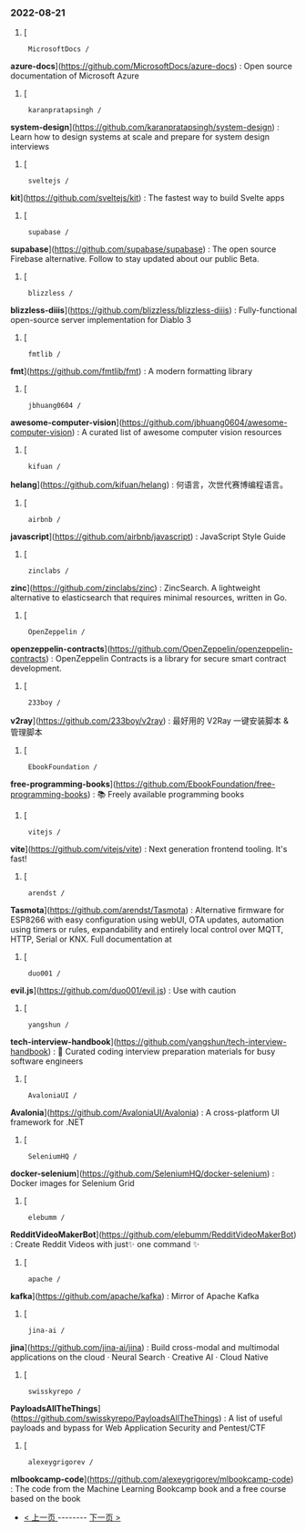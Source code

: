 ### 2022-08-21 
1. [
    

        MicrosoftDocs /
**azure-docs**](https://github.com/MicrosoftDocs/azure-docs) : Open source documentation of Microsoft Azure
1. [
    

        karanpratapsingh /
**system-design**](https://github.com/karanpratapsingh/system-design) : Learn how to design systems at scale and prepare for system design interviews
1. [
    

        sveltejs /
**kit**](https://github.com/sveltejs/kit) : The fastest way to build Svelte apps
1. [
    

        supabase /
**supabase**](https://github.com/supabase/supabase) : The open source Firebase alternative. Follow to stay updated about our public Beta.
1. [
    

        blizzless /
**blizzless-diiis**](https://github.com/blizzless/blizzless-diiis) : Fully-functional open-source server implementation for Diablo 3
1. [
    

        fmtlib /
**fmt**](https://github.com/fmtlib/fmt) : A modern formatting library
1. [
    

        jbhuang0604 /
**awesome-computer-vision**](https://github.com/jbhuang0604/awesome-computer-vision) : A curated list of awesome computer vision resources
1. [
    

        kifuan /
**helang**](https://github.com/kifuan/helang) : 何语言，次世代赛博编程语言。
1. [
    

        airbnb /
**javascript**](https://github.com/airbnb/javascript) : JavaScript Style Guide
1. [
    

        zinclabs /
**zinc**](https://github.com/zinclabs/zinc) : ZincSearch. A lightweight alternative to elasticsearch that requires minimal resources, written in Go.
1. [
    

        OpenZeppelin /
**openzeppelin-contracts**](https://github.com/OpenZeppelin/openzeppelin-contracts) : OpenZeppelin Contracts is a library for secure smart contract development.
1. [
    

        233boy /
**v2ray**](https://github.com/233boy/v2ray) : 最好用的 V2Ray 一键安装脚本 & 管理脚本
1. [
    

        EbookFoundation /
**free-programming-books**](https://github.com/EbookFoundation/free-programming-books) : 📚 Freely available programming books
1. [
    

        vitejs /
**vite**](https://github.com/vitejs/vite) : Next generation frontend tooling. It's fast!
1. [
    

        arendst /
**Tasmota**](https://github.com/arendst/Tasmota) : Alternative firmware for ESP8266 with easy configuration using webUI, OTA updates, automation using timers or rules, expandability and entirely local control over MQTT, HTTP, Serial or KNX. Full documentation at
1. [
    

        duo001 /
**evil.js**](https://github.com/duo001/evil.js) : Use with caution
1. [
    

        yangshun /
**tech-interview-handbook**](https://github.com/yangshun/tech-interview-handbook) : 💯 Curated coding interview preparation materials for busy software engineers
1. [
    

        AvaloniaUI /
**Avalonia**](https://github.com/AvaloniaUI/Avalonia) : A cross-platform UI framework for .NET
1. [
    

        SeleniumHQ /
**docker-selenium**](https://github.com/SeleniumHQ/docker-selenium) : Docker images for Selenium Grid
1. [
    

        elebumm /
**RedditVideoMakerBot**](https://github.com/elebumm/RedditVideoMakerBot) : Create Reddit Videos with just✨ one command ✨
1. [
    

        apache /
**kafka**](https://github.com/apache/kafka) : Mirror of Apache Kafka
1. [
    

        jina-ai /
**jina**](https://github.com/jina-ai/jina) : Build cross-modal and multimodal applications on the cloud · Neural Search · Creative AI · Cloud Native
1. [
    

        swisskyrepo /
**PayloadsAllTheThings**](https://github.com/swisskyrepo/PayloadsAllTheThings) : A list of useful payloads and bypass for Web Application Security and Pentest/CTF
1. [
    

        alexeygrigorev /
**mlbookcamp-code**](https://github.com/alexeygrigorev/mlbookcamp-code) : The code from the Machine Learning Bookcamp book and a free course based on the book 

- [ < 上一页 ](https://github.com/able8/github-trending-daily-record/blob/master/2022-08-20.md) -------- [ 下一页 > ](https://github.com/able8/github-trending-daily-record/blob/master/2022-08-22.md)